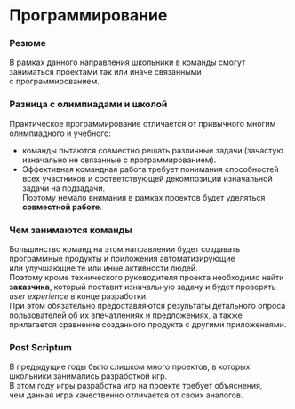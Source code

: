 # Программирование
### Резюме
В рамках данного направления школьники в команды смогут заниматься проектами так или иначе связанными с программированием.
### Разница с олимпиадами и школой
Практическое программирование отличается от привычного многим олимпиадного и учебного:  
- команды пытаются совместно решать различные задачи (зачастую изначально не связанные с программированием).  
- Эффективная командная работа требует понимания способностей всех участников и соответствующей декомпозиции изначальной задачи на подзадачи.  
Поэтому немало внимания в рамках проектов будет уделяться **совместной работе**.
### Чем занимаются команды
Большинство команд на этом направлении будет создавать программные продукты и приложения автоматизирующие или улучшающие те или иные активности людей.  
Поэтому кроме технического руководителя проекта необходимо найти **заказчика**, который поставит изначальную задачу и будет проверять *user experience* в конце разработки.  
При этом обязательно предоставляются результаты детального опроса пользователей об их впечатлениях и предложениях, а также прилагается сравнение созданного продукта с другими приложениями.
### Post Scriptum
В предыдущие годы было слишком много проектов, в которых школьники занимались разработкой игр.  
В этом году игры разработка игр на проекте требует объяснения, чем данная игра качественно отличается от своих аналогов.